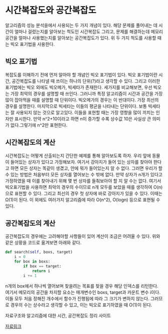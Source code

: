 # 시간복잡도와 공간복잡도

알고리즘의 성능 분석을에서 사용되는 두 가지 개념이 있다. 해당 문제를 풀어내는 데 시간이 얼마나 걸렸는지를 알아보는 척도인 시간복잡도 그리고, 문제를 해결하는데 메모리 공간을 얼마나 사용했는지를 알아보는 공간복잡도가 있다. 위 두 가지 척도를 사용할 때는 빅오 표기법을 사용한다.

## 빅오 표기법

복잡도를 이해하기 전에 먼저 알아야 할 개념인 빅오 표기법이 있다. 빅오 표기법이란 시간, 공간복잡도를 나타낼 때 쓰이는 하나의 단위(?)라고 생각할 수 있다. 그리고 이러한 표기법에는 빅오 외에도 빅오메가, 빅세타가 존재한다. 세가지를 비교해보면, 우선 빅오는 가장 최악의 경우를 설명할 때 쓰인다. 그러니까 특정 알고리즘이 시간과 공간을 가장 많이 잡아먹을 때를 설명할 때 단위이다. 빅오메가의 경우는 이 반대이다. 가장 최선의 경우를 설명한다. 마지막으로 빅세타는 이들의 평균을 나타내는 단위이다. 보통 빅세타는 잘 사용되지 않는 것으로 알고있다. 이들을 표현할 때는 가장 영향을 많이 끼치는 인자만 표시한다. 만약 n^2+10이라고 하면 n이 증가할 수록 상수값 10은 사실상 큰 의미가 없다.그렇기에 n^2만 표현한다.

## 시간복잡도의 계산

시간복잡도는 어떻게 산출되는지 간단한 예제를 통해 알아보도록 하자. 우리 앞에 동물이 들어있는 상자가 있다고 가정해보자. 여기서 강아지가 들어 있는 상자를 찾아야 한다고 하면 모든 상자는 똑같이 생겼고, 안에 뭐가 들어있는지 알 수 없다. 그러면 우리가 할 수 있는 방법은 처음부터 모든 상자를 열어보는 수 밖에 없다. 만약 상자가 n개가 있다고 가정하였을 때 이를 찾아내기 위해 몇 번 상자를 들춰보아야 할 지 알 수는 없다. 여기서 빅오표기법을 사용하면 최악의 경우의 수이므로 n개 모두를 보았을 때를 생각하여 O(n)으로 표현할 수 있다. 그리고 최선의 경우 첫 상자에 바로 강아지가 있을 수 있다. 이때는 Ω(1)이 된다. 이 외에도 여러가지 알고리즘에 따라 O(n^2), O(logn) 등으로 표현될 수 있다.

## 공간복잡도의 계산

공간복잡도의 경우에는 고려해야할 사항들이 있어 계산이 조금은 어려울 수 있다. 위와 같은 상황을 코드로 옮겨보면 아래와 같다.

```python
def search(self, boxs, target)
    i = 0
    for box in boxs:
        if box == target:
            return i
        i += 1
```

n개의 box에서 하나씩 열어보며 찾을려는 목표를 찾을 경우 해당 인덱스를 리턴한다. 여기서 메모리의 공간을 차지할 요소는 매개변수인 boxs, target과 카운트 변수 i이다. 이들 모두 처음 정해진 개수에서 함수가 진행됨에 따라 그 크기가 변하지 않는다. 그러므로 경우의 수는 상수라고 생각할 수 있고, 이는 빅오로 표기하였을 때 O(1)이 된다.

자료구조와 알고리즘에 대한 시간, 공간복잡도 정리 사이트

[자료링크](https://webcache.googleusercontent.com/search?q=cache:NeIGmrlDdFwJ:https://www.bigocheatsheet.com/&cd=1&hl=ko&ct=clnk&gl=kr)